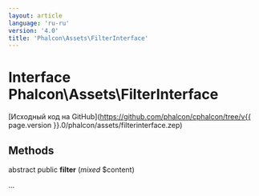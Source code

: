 ```yaml
---
layout: article
language: 'ru-ru'
version: '4.0'
title: 'Phalcon\Assets\FilterInterface'
---
```

# Interface **Phalcon\Assets\FilterInterface**

[Исходный код на GitHub](https://github.com/phalcon/cphalcon/tree/v{{ page.version }}.0/phalcon/assets/filterinterface.zep)

## Methods

abstract public **filter** (*mixed* $content)

...